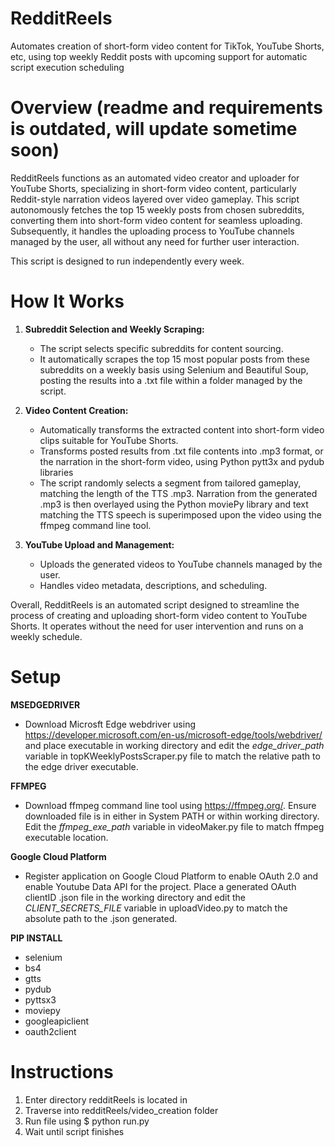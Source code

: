 # RedditReels
Automates creation of short-form video content for TikTok, YouTube Shorts, etc, using top weekly Reddit posts with upcoming support for automatic script execution scheduling

# Overview (readme and requirements is outdated, will update sometime soon)

RedditReels functions as an automated video creator and uploader for YouTube Shorts, specializing in short-form video content, particularly Reddit-style narration videos layered over video gameplay. This script autonomously fetches the top 15 weekly posts from chosen subreddits, converting them into short-form video content for seamless uploading. Subsequently, it handles the uploading process to YouTube channels managed by the user, all without any need for further user interaction. 

This script is designed to run independently every week.

# How It Works

1. **Subreddit Selection and Weekly Scraping:**
   - The script selects specific subreddits for content sourcing.
   - It automatically scrapes the top 15 most popular posts from these subreddits on a weekly basis using Selenium and Beautiful Soup, posting the results into a .txt file within a folder managed by the script. 

2. **Video Content Creation:**
   - Automatically transforms the extracted content into short-form video clips suitable for YouTube Shorts.
   - Transforms posted results from .txt file contents into .mp3 format, or the narration in the short-form video, using Python pytt3x and pydub libraries
   - The script randomly selects a segment from tailored gameplay, matching the length of the TTS .mp3. Narration from the generated .mp3 is then overlayed using the Python moviePy library and text matching the TTS speech is superimposed upon the video using the ffmpeg command line tool.

3. **YouTube Upload and Management:**
   - Uploads the generated videos to YouTube channels managed by the user.
   - Handles video metadata, descriptions, and scheduling.

Overall, RedditReels is an automated script designed to streamline the process of creating and uploading short-form video content to YouTube Shorts. It operates without the need for user intervention and runs on a weekly schedule. 

# Setup

**MSEDGEDRIVER**
- Download Microsft Edge webdriver using https://developer.microsoft.com/en-us/microsoft-edge/tools/webdriver/ and place executable in working directory and edit the _edge_driver_path_ variable in topKWeeklyPostsScraper.py file to match the relative path to the edge driver executable. 

**FFMPEG**
- Download ffmpeg command line tool using https://ffmpeg.org/. Ensure downloaded file is in either in System PATH or within working directory. Edit the _ffmpeg_exe_path_ variable in videoMaker.py file to match ffmpeg executable location. 

**Google Cloud Platform**
- Register application on Google Cloud Platform to enable OAuth 2.0 and enable Youtube Data API for the project. Place a generated OAuth clientID .json file in the working directory and edit the _CLIENT_SECRETS_FILE_ variable in uploadVideo.py to match the absolute path to the .json generated. 

**PIP INSTALL**
- selenium
- bs4
- gtts
- pydub
- pyttsx3
- moviepy
- googleapiclient
- oauth2client

# Instructions

1. Enter directory redditReels is located in
2. Traverse into redditReels/video_creation folder
3. Run file using $ python run.py
4. Wait until script finishes
